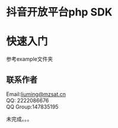# 抖音开放平台php SDK  
# 快速入门  
参考example文件夹  
## 联系作者  
Email:liuming@mzsat.cn  
QQ: 2222086676  
QQ Group:147835195  


未完成。。。